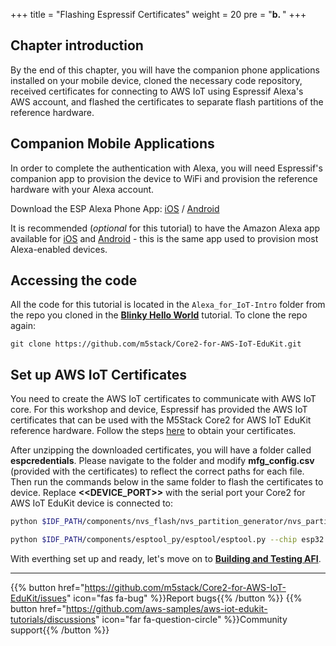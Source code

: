 +++
title = "Flashing Espressif Certificates"
weight = 20
pre = "<b>b. </b>"
+++

## Chapter introduction
By the end of this chapter, you will have the companion phone applications installed on your mobile device, cloned the necessary code repository, received certificates for connecting to AWS IoT using Espressif Alexa's AWS account, and flashed the certificates to separate flash partitions of the reference hardware.

## Companion Mobile Applications
In order to complete the authentication with Alexa, you will need Espressif's companion app to provision the device to WiFi and provision the reference hardware with your Alexa account.

Download the ESP Alexa Phone App:
[iOS](https://apps.apple.com/in/app/esp-alexa/id1464127534) / [Android](https://play.google.com/store/apps/details?id=com.espressif.provbleavs)

It is recommended (_optional_ for this tutorial) to have the Amazon Alexa app available for [iOS](https://apps.apple.com/us/app/amazon-alexa/id944011620) and [Android](https://play.google.com/store/apps/details?id=com.amazon.dee.app) - this is the same app used to provision most Alexa-enabled devices.

## Accessing the code
All the code for this tutorial is located in the `Alexa_for_IoT-Intro` folder from the repo you cloned in the [**Blinky Hello World**](/en_uk/blinky-hello-world.html) tutorial. To clone the repo again:
```
git clone https://github.com/m5stack/Core2-for-AWS-IoT-EduKit.git
```

## Set up AWS IoT Certificates 
You need to create the AWS IoT certificates to communicate with AWS IoT core. For this workshop and device, Espressif has provided the AWS IoT certificates that can be used with the M5Stack Core2 for AWS IoT EduKit reference hardware. Follow the steps [here](https://espressif.github.io/esp-va-sdk/#/) to obtain your certificates.

After unzipping the downloaded certificates, you will have a folder called **espcredentials**. Please navigate to the folder and modify **mfg_config.csv** (provided with the certificates) to reflect the correct paths for each file. Then run the commands below in the same folder to flash the certificates to device. Replace **<<DEVICE_PORT>>** with the serial port your Core2 for AWS IoT EduKit device is connected to:
```bash
python $IDF_PATH/components/nvs_flash/nvs_partition_generator/nvs_partition_gen.py generate /path/to/mfg_config.csv mfg.bin 0x6000

python $IDF_PATH/components/esptool_py/esptool/esptool.py --chip esp32 --port <<DEVICE_PORT>> write_flash 0x10000 mfg.bin
```

With everthing set up and ready, let's move on to [**Building and Testing AFI**](/en_uk/intro-to-alexa-for-iot/building-and-testing-afi.html).

---
{{% button href="https://github.com/m5stack/Core2-for-AWS-IoT-EduKit/issues" icon="fas fa-bug" %}}Report bugs{{% /button %}} {{% button href="https://github.com/aws-samples/aws-iot-edukit-tutorials/discussions" icon="far fa-question-circle" %}}Community support{{% /button %}}